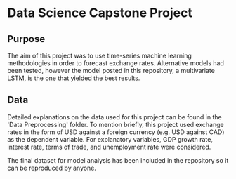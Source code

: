 # Data Science Capstone Project

## Purpose
The aim of this project was to use time-series machine learning methodologies in order to forecast exchange rates. Alternative models had been tested, however the model posted in this repository, a multivariate LSTM, is the one that yielded the best results.

## Data
Detailed explanations on the data used for this project can be found in the 'Data Preprocessing' folder. To mention briefly, this project used exchange rates in the form of USD against a foreign currency (e.g. USD against CAD) as the dependent variable. For explanatory variables, GDP growth rate, interest rate, terms of trade, and unemployment rate were considered. 

The final dataset for model analysis has been included in the repository so it can be reproduced by anyone. 

